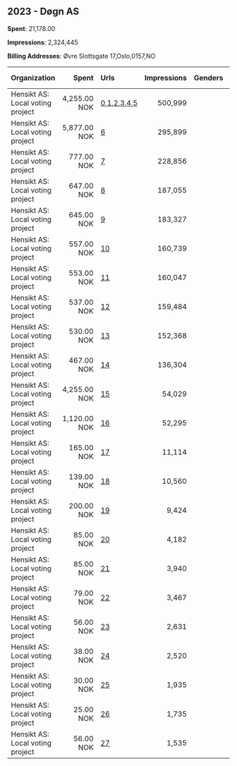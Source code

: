 ## 2023 - Døgn AS 
**Spent**: 21,178.00

**Impressions**: 2,324,445

**Billing Addresses**: Øvre Slottsgate 17,Oslo,0157,NO

|Organization|Spent|Urls|Impressions|Genders|Age Brackets|Country Codes|
|:---|---:|:---|---:|:---|:---|:---|
|Hensikt AS: Local voting project|4,255.00 NOK|[0](https://www.snap.com/political-ads/asset/2b92bac1c0cba74fc013cb92c123d82a62c3026e027f1d37e95e62e9295748f9?mediaType=mp4),[1](https://www.snap.com/political-ads/asset/9c4b2b56dff9c615b0fab9bf69e8147b64ce88ca62632471c5ae6e6759d40a21?mediaType=mp4),[2](https://www.snap.com/political-ads/asset/8c75682e5f37e59aeae7819f3fa950cbffe5caf2004cdfc601ea6a72fe67348f?mediaType=mp4),[3](https://www.snap.com/political-ads/asset/379b6dcc70264a7d7aa08136a33915287b9641f6f522fd958131a1e359981495?mediaType=mp4),[4](https://www.snap.com/political-ads/asset/ccfe8bd13058d7c21815063369f736ee6689785571bc24a78322a57750f065e2?mediaType=mp4),[5](https://www.snap.com/political-ads/asset/3dde250895ed0d619ef870859b5b04552cf334e3498c07e884373d96715a9af6?mediaType=mp4)|500,999||18-23|norway|
|Hensikt AS: Local voting project|5,877.00 NOK|[6](https://www.snap.com/political-ads/asset/c68b374a33ba3d0934dec137a72feaad110c6147d680c54908fed6c54358e473?mediaType=mp4)|295,899||18-23|norway|
|Hensikt AS: Local voting project|777.00 NOK|[7](https://www.snap.com/political-ads/asset/dcd5f2dd177451c1cc1455512c3b47319b2c6e8262af672c98db89697c6f1a49?mediaType=mp4)|228,856||16-23|norway|
|Hensikt AS: Local voting project|647.00 NOK|[8](https://www.snap.com/political-ads/asset/1918817faa9763e89daa8fc8522364dcae390f838dd9ccc5e66a6e2eaa68bd2b?mediaType=mp4)|187,055||16-23|norway|
|Hensikt AS: Local voting project|645.00 NOK|[9](https://www.snap.com/political-ads/asset/4b770ff34837d04c8aa5f03ef0d4c064df304bb237503c3b6782317aa5e6bdb6?mediaType=mp4)|183,327||16-23|norway|
|Hensikt AS: Local voting project|557.00 NOK|[10](https://www.snap.com/political-ads/asset/11b82889e3530d8778d9acce25e1fe8aef3a1f07aca818747a5885d0fd9af9c2?mediaType=mp4)|160,739||16-23|norway|
|Hensikt AS: Local voting project|553.00 NOK|[11](https://www.snap.com/political-ads/asset/ac5800548cc32267e271db70dc970319b65429b5fa2be341dd7d48eb61078edc?mediaType=mp4)|160,047||16-23|norway|
|Hensikt AS: Local voting project|537.00 NOK|[12](https://www.snap.com/political-ads/asset/80df84d724e8630c0fa40ab09c34c5926226311700d1bd4b81c0a483b8396067?mediaType=mp4)|159,484||16-23|norway|
|Hensikt AS: Local voting project|530.00 NOK|[13](https://www.snap.com/political-ads/asset/e1cf4005e9d4f73fcdd8ac329bff4cce190a87fe59fb599f544659842eca4d33?mediaType=mp4)|152,368||16-23|norway|
|Hensikt AS: Local voting project|467.00 NOK|[14](https://www.snap.com/political-ads/asset/feb5ff405f657627737b7370d6681aa34c403e48a4625e861a8ad6fc664829a5?mediaType=mp4)|136,304||16-23|norway|
|Hensikt AS: Local voting project|4,255.00 NOK|[15](https://www.snap.com/political-ads/asset/e47999acb016cf9e27a955087b587242ea13a300354863ada355d80e0cdfe67d?mediaType=mp4)|54,029||18-23|norway|
|Hensikt AS: Local voting project|1,120.00 NOK|[16](https://www.snap.com/political-ads/asset/c2c3088267276d57e16eba0f06c056f6f20faa8726d4ae15cf0e1acc8437d3d0?mediaType=mp4)|52,295||18-23|norway|
|Hensikt AS: Local voting project|165.00 NOK|[17](https://www.snap.com/political-ads/asset/3ff7d8eccbc1a43012cd0c2132e540aa3a190da1ffcfca8df8c8dcefad360c09?mediaType=mp4)|11,114||18-23|norway|
|Hensikt AS: Local voting project|139.00 NOK|[18](https://www.snap.com/political-ads/asset/9f693ff7bc76b59a4ff8ddc070546eb15182e5680101156f8eec5906d56a6c01?mediaType=mp4)|10,560||18-23|norway|
|Hensikt AS: Local voting project|200.00 NOK|[19](https://www.snap.com/political-ads/asset/afbbc91482c15dda99402a91a70681c731e36b97ebf261a0e088e181ee4d041e?mediaType=mp4)|9,424||18-23|norway|
|Hensikt AS: Local voting project|85.00 NOK|[20](https://www.snap.com/political-ads/asset/0fa429eebe1e57e4667370580475d80137fd6bab7c172a0ccbb286357a5d9219?mediaType=mp4)|4,182||18-23|norway|
|Hensikt AS: Local voting project|85.00 NOK|[21](https://www.snap.com/political-ads/asset/c8d4dbd1b6bfb2b501904c8bf76a0edcb89f89a61fa9f3a02fc674e56759f48e?mediaType=mp4)|3,940||18-23|norway|
|Hensikt AS: Local voting project|79.00 NOK|[22](https://www.snap.com/political-ads/asset/653b96acc5d114c076452970c5bf282409a3ec7bec7b5acabe42f070675e1b61?mediaType=mp4)|3,467||18-23|norway|
|Hensikt AS: Local voting project|56.00 NOK|[23](https://www.snap.com/political-ads/asset/09a9b19b622089400838fcf219058aa53813cc642e7a5488a3f738a2210ab684?mediaType=mp4)|2,631||18-23|norway|
|Hensikt AS: Local voting project|38.00 NOK|[24](https://www.snap.com/political-ads/asset/ac5800548cc32267e271db70dc970319b65429b5fa2be341dd7d48eb61078edc?mediaType=mp4)|2,520||18-23|norway|
|Hensikt AS: Local voting project|30.00 NOK|[25](https://www.snap.com/political-ads/asset/bf44a02ce9288cdb03ea03a0a3d9c9040aec921fd20ef672d73b8aa54fd812e2?mediaType=mp4)|1,935||18-23|norway|
|Hensikt AS: Local voting project|25.00 NOK|[26](https://www.snap.com/political-ads/asset/2762e08dadb77e1df7cd3177e12ae4b25f4878dc170a2b49f7ee199fba0f9674?mediaType=mp4)|1,735||18-23|norway|
|Hensikt AS: Local voting project|56.00 NOK|[27](https://www.snap.com/political-ads/asset/128f124166cea6bbe935acf70d11096f17a7813ebad8407d4fc7c38cb6f1e1a3?mediaType=mp4)|1,535||18-23|norway|
